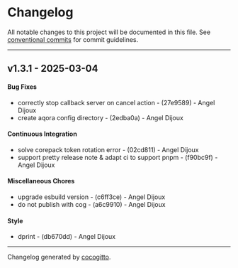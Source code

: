# Changelog
All notable changes to this project will be documented in this file. See [conventional commits](https://www.conventionalcommits.org/) for commit guidelines.

- - -
## v1.3.1 - 2025-03-04
#### Bug Fixes
- correctly stop callback server on cancel action - (27e9589) - Angel Dijoux
- create aqora config directory - (2edba0a) - Angel Dijoux
#### Continuous Integration
- solve corepack token rotation error - (02cd811) - Angel Dijoux
- support pretty release note & adapt ci to support pnpm - (f90bc9f) - Angel Dijoux
#### Miscellaneous Chores
- upgrade esbuild version - (c6ff3ce) - Angel Dijoux
- do not publish with cog - (a6c9910) - Angel Dijoux
#### Style
- dprint - (db670dd) - Angel Dijoux

- - -

Changelog generated by [cocogitto](https://github.com/cocogitto/cocogitto).